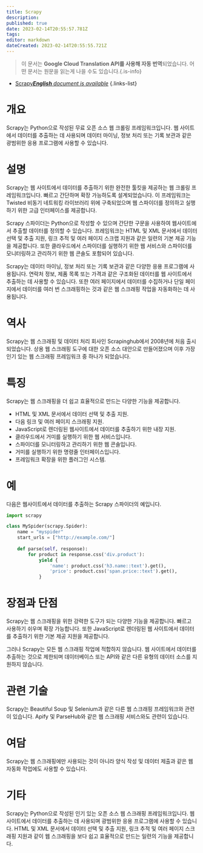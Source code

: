 ```yaml
---
title: Scrapy
description: 
published: true
date: 2023-02-14T20:55:57.781Z
tags: 
editor: markdown
dateCreated: 2023-02-14T20:55:55.721Z
---
```


> 이 문서는 **Google Cloud Translation API를 사용해 자동 번역**되었습니다.
어떤 문서는 원문을 읽는게 나을 수도 있습니다.{.is-info}



- [Scrapy***English** document is available*](/en/Knowledge-base/Dictionary/scrapy)
{.links-list}


# 개요
Scrapy는 Python으로 작성된 무료 오픈 소스 웹 크롤링 프레임워크입니다. 웹 사이트에서 데이터를 추출하는 데 사용되며 데이터 마이닝, 정보 처리 또는 기록 보관과 같은 광범위한 응용 프로그램에 사용할 수 있습니다.

# 설명
Scrapy는 웹 사이트에서 데이터를 추출하기 위한 완전한 툴킷을 제공하는 웹 크롤링 프레임워크입니다. 빠르고 간단하며 확장 가능하도록 설계되었습니다. 이 프레임워크는 Twisted 비동기 네트워킹 라이브러리 위에 구축되었으며 웹 스파이더를 정의하고 실행하기 위한 고급 인터페이스를 제공합니다.

Scrapy 스파이더는 Python으로 작성할 수 있으며 간단한 구문을 사용하여 웹사이트에서 추출할 데이터를 정의할 수 있습니다. 프레임워크는 HTML 및 XML 문서에서 데이터 선택 및 추출 지원, 링크 추적 및 여러 페이지 스크랩 지원과 같은 일련의 기본 제공 기능을 제공합니다. 또한 클라우드에서 스파이더를 실행하기 위한 웹 서비스와 스파이더를 모니터링하고 관리하기 위한 웹 콘솔도 포함되어 있습니다.

Scrapy는 데이터 마이닝, 정보 처리 또는 기록 보관과 같은 다양한 응용 프로그램에 사용됩니다. 연락처 정보, 제품 목록 또는 가격과 같은 구조화된 데이터를 웹 사이트에서 추출하는 데 사용할 수 있습니다. 또한 여러 페이지에서 데이터를 수집하거나 단일 페이지에서 데이터를 여러 번 스크래핑하는 것과 같은 웹 스크래핑 작업을 자동화하는 데 사용됩니다.

# 역사
Scrapy는 웹 스크래핑 및 데이터 처리 회사인 Scrapinghub에서 2008년에 처음 출시되었습니다. 상용 웹 스크래핑 도구에 대한 오픈 소스 대안으로 만들어졌으며 이후 가장 인기 있는 웹 스크래핑 프레임워크 중 하나가 되었습니다.

# 특징
Scrapy는 웹 스크래핑을 더 쉽고 효율적으로 만드는 다양한 기능을 제공합니다.

- HTML 및 XML 문서에서 데이터 선택 및 추출 지원.
- 다음 링크 및 여러 페이지 스크래핑 지원.
- JavaScript로 렌더링된 웹사이트에서 데이터를 추출하기 위한 내장 지원.
- 클라우드에서 거미를 실행하기 위한 웹 서비스입니다.
- 스파이더를 모니터링하고 관리하기 위한 웹 콘솔입니다.
- 거미를 실행하기 위한 명령줄 인터페이스입니다.
- 프레임워크 확장을 위한 플러그인 시스템.

# 예
다음은 웹사이트에서 데이터를 추출하는 Scrapy 스파이더의 예입니다.

```python
import scrapy

class MySpider(scrapy.Spider):
    name = "myspider"
    start_urls = ["http://example.com/"]
    
    def parse(self, response):
        for product in response.css('div.product'):
            yield {
                'name': product.css('h3.name::text').get(),
                'price': product.css('span.price::text').get(),
            }
```

# 장점과 단점
Scrapy는 웹 스크래핑을 위한 강력한 도구가 되는 다양한 기능을 제공합니다. 빠르고 사용하기 쉬우며 확장 가능합니다. 또한 JavaScript로 렌더링된 웹 사이트에서 데이터를 추출하기 위한 기본 제공 지원을 제공합니다.

그러나 Scrapy는 모든 웹 스크래핑 작업에 적합하지 않습니다. 웹 사이트에서 데이터를 추출하는 것으로 제한되며 데이터베이스 또는 API와 같은 다른 유형의 데이터 소스를 지원하지 않습니다.

# 관련 기술
Scrapy는 Beautiful Soup 및 Selenium과 같은 다른 웹 스크래핑 프레임워크와 관련이 있습니다. Apify 및 ParseHub와 같은 웹 스크래핑 서비스와도 관련이 있습니다.

# 여담
Scrapy는 웹 스크래핑에만 사용되는 것이 아니라 양식 작성 및 데이터 제출과 같은 웹 자동화 작업에도 사용할 수 있습니다.

# 기타
Scrapy는 Python으로 작성된 인기 있는 오픈 소스 웹 스크래핑 프레임워크입니다. 웹 사이트에서 데이터를 추출하는 데 사용되며 광범위한 응용 프로그램에 사용할 수 있습니다. HTML 및 XML 문서에서 데이터 선택 및 추출 지원, 링크 추적 및 여러 페이지 스크래핑 지원과 같이 웹 스크래핑을 보다 쉽고 효율적으로 만드는 일련의 기능을 제공합니다.